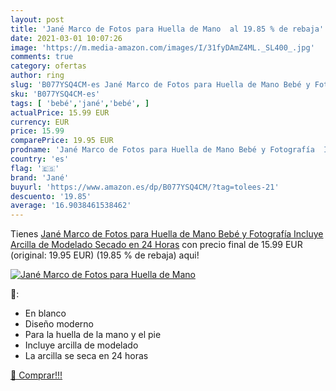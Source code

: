 ```yaml
---
layout: post
title: 'Jané Marco de Fotos para Huella de Mano  al 19.85 % de rebaja'
date: 2021-03-01 10:07:26
image: 'https://m.media-amazon.com/images/I/31fyDAmZ4ML._SL400_.jpg'
comments: true
category: ofertas
author: ring
slug: 'B077YSQ4CM-es Jané Marco de Fotos para Huella de Mano Bebé y Fotografía...'
sku: 'B077YSQ4CM-es'
tags: [ 'bebé','jané','bebé', ]
actualPrice: 15.99 EUR
currency: EUR
price: 15.99
comparePrice: 19.95 EUR
prodname: 'Jané Marco de Fotos para Huella de Mano Bebé y Fotografía  Incluye Arcilla de Modelado  Secado en 24 Horas'
country: 'es'
flag: '🇪🇸'
brand: 'Jané'
buyurl: 'https://www.amazon.es/dp/B077YSQ4CM/?tag=tolees-21'
descuento: '19.85'
average: '16.9038461538462'
---
```


Tienes [Jané Marco de Fotos para Huella de Mano Bebé y Fotografía  Incluye Arcilla de Modelado  Secado en 24 Horas](https://www.amazon.es/dp/B077YSQ4CM/?tag=tolees-21) con precio final de  15.99 EUR (original: 19.95 EUR) (19.85 %  de rebaja) aqui!

[![Jané Marco de Fotos para Huella de Mano ](https://m.media-amazon.com/images/I/31fyDAmZ4ML._SL400_.jpg)](https://www.amazon.es/dp/B077YSQ4CM/?tag=tolees-21)

🔎:

- En blanco
- Diseño moderno
- Para la huella de la mano y el pie
- Incluye arcilla de modelado
- La arcilla se seca en 24 horas

[🛒 Comprar!!!](https://www.amazon.es/dp/B077YSQ4CM/?tag=tolees-21)
